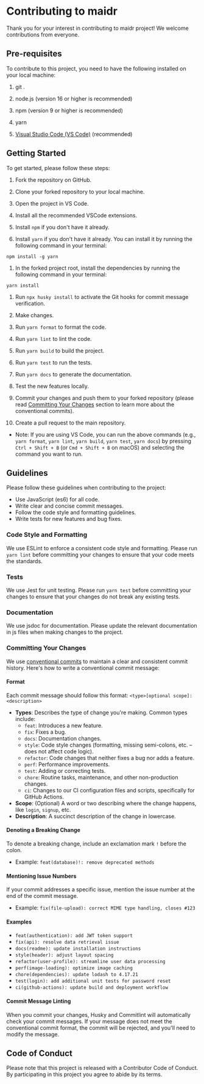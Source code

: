 # Contributing to maidr

Thank you for your interest in contributing to maidr project! We welcome contributions from everyone.

## Pre-requisites

To contribute to this project, you need to have the following installed on your local machine:

1. git .

1. node.js (version 16 or higher is recommended)

1. npm (version 9 or higher is recommended)

1. yarn

1. [Visual Studio Code (VS Code)](https://code.visualstudio.com/) (recommended)

## Getting Started

To get started, please follow these steps:

1. Fork the repository on GitHub.

1. Clone your forked repository to your local machine.

1. Open the project in VS Code.

1. Install all the recommended VSCode extensions.

1. Install `npm` if you don't have it already.

1. Install `yarn` if you don't have it already. You can install it by running the following command in your terminal:

```shell
npm install -g yarn
```

1. In the forked project root, install the dependencies by running the following command in your terminal:

```shell
yarn install
```

1. Run `npx husky install` to activate the Git hooks for commit message verification.

1. Make changes.

1. Run `yarn format` to format the code.

1. Run `yarn lint` to lint the code.

1. Run `yarn build` to build the project.

1. Run `yarn test` to run the tests.

1. Run `yarn docs` to generate the documentation.

1. Test the new features locally.

1. Commit your changes and push them to your forked repository (please read [Committing Your Changes](#committing-your-changes) section to learn more about the conventional commits).

1. Create a pull request to the main repository.

- Note: If you are using VS Code, you can run the above commands (e.g., `yarn format`, `yarn lint`, `yarn build`, `yarn test`, `yarn docs`) by pressing `Ctrl + Shift + B` (or `Cmd + Shift + B` on macOS) and selecting the command you want to run.

## Guidelines

Please follow these guidelines when contributing to the project:

- Use JavaScript (es6) for all code.
- Write clear and concise commit messages.
- Follow the code style and formatting guidelines.
- Write tests for new features and bug fixes.

### Code Style and Formatting

We use ESLint to enforce a consistent code style and formatting. Please run `yarn lint` before committing your changes to ensure that your code meets the standards.

### Tests

We use Jest for unit testing. Please run `yarn test` before committing your changes to ensure that your changes do not break any existing tests.

### Documentation

We use jsdoc for documentation. Please update the relevant documentation in js files when making changes to the project.

### Committing Your Changes

We use [conventional commits](https://www.conventionalcommits.org/) to maintain a clear and consistent commit history. Here's how to write a conventional commit message:

#### Format

Each commit message should follow this format: `<type>[optional scope]: <description>`

- **Types**: Describes the type of change you're making. Common types include:
  - `feat`: Introduces a new feature.
  - `fix`: Fixes a bug.
  - `docs`: Documentation changes.
  - `style`: Code style changes (formatting, missing semi-colons, etc. – does not affect code logic).
  - `refactor`: Code changes that neither fixes a bug nor adds a feature.
  - `perf`: Performance improvements.
  - `test`: Adding or correcting tests.
  - `chore`: Routine tasks, maintenance, and other non-production changes.
  - `ci`: Changes to our CI configuration files and scripts, specifically for GitHub Actions.
- **Scope**: (Optional) A word or two describing where the change happens, like `login`, `signup`, etc.
- **Description**: A succinct description of the change in lowercase.

#### Denoting a Breaking Change

To denote a breaking change, include an exclamation mark `!` before the colon.
  - Example: `feat(database)!: remove deprecated methods`

#### Mentioning Issue Numbers

If your commit addresses a specific issue, mention the issue number at the end of the commit message.
  - Example: `fix(file-upload): correct MIME type handling, closes #123`

#### Examples

- `feat(authentication): add JWT token support`
- `fix(api): resolve data retrieval issue`
- `docs(readme): update installation instructions`
- `style(header): adjust layout spacing`
- `refactor(user-profile): streamline user data processing`
- `perf(image-loading): optimize image caching`
- `chore(dependencies): update lodash to 4.17.21`
- `test(login): add additional unit tests for password reset`
- `ci(github-actions): update build and deployment workflow`

#### Commit Message Linting

When you commit your changes, Husky and Commitlint will automatically check your commit messages. If your message does not meet the conventional commit format, the commit will be rejected, and you'll need to modify the message.

## Code of Conduct

Please note that this project is released with a Contributor Code of Conduct. By participating in this project you agree to abide by its terms.
